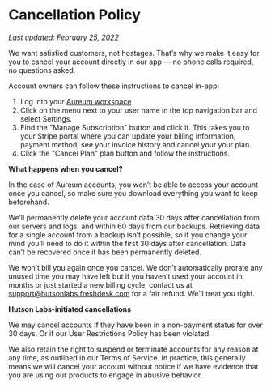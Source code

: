 # Cancellation Policy
*Last updated: February 25, 2022*

We want satisfied customers, not hostages. That’s why we make it easy for you to cancel your account directly in our app — no phone calls required, no questions asked.

Account owners can follow these instructions to cancel in-app:

1. Log into your [Aureum workspace](https://www.aureumdata.com/workspace)
2. Click on the menu next to your user name in the top navigation bar and select Settings.
3. Find the "Manage Subscription" button and click it. This takes you to your Stripe portal where you can update your billing information, payment method, see your invoice history and cancel your your plan.
4. Click the "Cancel Plan" plan button and follow the instructions. 


**What happens when you cancel?**

In the case of Aureum accounts, you won’t be able to access your account once you cancel, so make sure you download everything you want to keep beforehand. 

We’ll permanently delete your account data 30 days after cancellation from our servers and logs, and within 60 days from our backups. Retrieving data for a single account from a backup isn’t possible, so if you change your mind you’ll need to do it within the first 30 days after cancellation. Data can’t be recovered once it has been permanently deleted.

We won’t bill you again once you cancel. We don’t automatically prorate any unused time you may have left but if you haven’t used your account in months or just started a new billing cycle, contact us at support@hutsonlabs.freshdesk.com for a fair refund. We’ll treat you right.

**Hutson Labs-initiated cancellations**

We may cancel accounts if they have been in a non-payment status for over 30 days. Or if our User Restrictions Policy has been violated.

We also retain the right to suspend or terminate accounts for any reason at any time, as outlined in our Terms of Service. In practice, this generally means we will cancel your account without notice if we have evidence that you are using our products to engage in abusive behavior.
